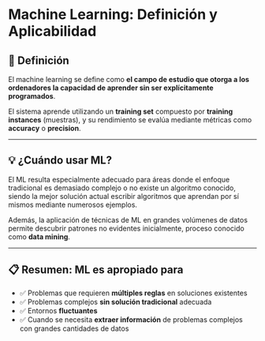 # Machine Learning: Definición y Aplicabilidad

## 🤖 Definición

El machine learning se define como **el campo de estudio que otorga a los ordenadores la capacidad de aprender sin ser explícitamente programados**.

El sistema aprende utilizando un **training set** compuesto por **training instances** (muestras), y su rendimiento se evalúa mediante métricas como **accuracy** o **precision**.

---

## 💡 ¿Cuándo usar ML?

El ML resulta especialmente adecuado para áreas donde el enfoque tradicional es demasiado complejo o no existe un algoritmo conocido, siendo la mejor solución actual escribir algoritmos que aprendan por sí mismos mediante numerosos ejemplos.

Además, la aplicación de técnicas de ML en grandes volúmenes de datos permite descubrir patrones no evidentes inicialmente, proceso conocido como **data mining**.

---

## 📋 Resumen: ML es apropiado para

- ✅ Problemas que requieren **múltiples reglas** en soluciones existentes
- ✅ Problemas complejos **sin solución tradicional** adecuada
- ✅ Entornos **fluctuantes**
- ✅ Cuando se necesita **extraer información** de problemas complejos con grandes cantidades de datos